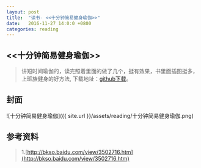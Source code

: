 ```yaml
---
layout: post
title:  "读书- <<十分钟简易健身瑜伽>>"
date:   2016-11-27 14:0:0 +0800
categories: reading
---
```


## <<十分钟简易健身瑜伽>>    
>讲短时间瑜伽的，读完照着里面的做了几个，挺有效果，书里面插图挺多，上班族健身的好方法,
下载地址：[github下载](https://github.com/robertzhai/ebooks/blob/master/health/10%E5%88%86%E9%92%9F%E7%AE%80%E6%98%93%E5%81%A5%E8%BA%AB%E7%91%9C%E4%BC%BD.epub)。    

## 封面
![十分钟简易健身瑜伽]({{ site.url }}/assets/reading/十分钟简易健身瑜伽.png)

## 参考资料  
>1.[http://bkso.baidu.com/view/3502716.htm](http://bkso.baidu.com/view/3502716.htm)  
